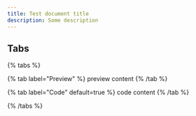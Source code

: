 ```yaml
---
title: Test document title
description: Some description
---
```


## Tabs

{% tabs %}

  {% tab label="Preview" %}
    preview content
  {% /tab %}

  {% tab label="Code" default=true %}
    code content
  {% /tab %}

{% /tabs %}
